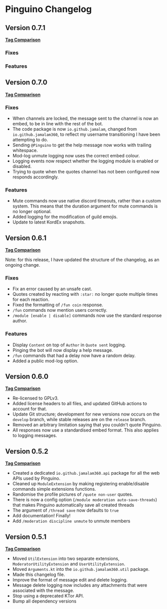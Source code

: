 # Pinguino Changelog

## Version 0.7.1

**[Tag Comparison](https://github.com/JamCoreDiscord/Pinguino/compare/v0.7.0...v0.7.1)**

### Fixes

### Features

## Version 0.7.0

**[Tag Comparison](https://github.com/JamCoreDiscord/Pinguino/compare/v0.6.1...v0.7.0)**

### Fixes
- When channels are locked, the message sent to the channel is now an embed, to be in 
  line with the rest of the bot.
- The code package is now `io.github.jamalam`, changed from `io.github.jamalam360`, to
  reflect my username transitioning I have been attempting to do.
- Sending `@Pinguino` to get the help message now works with trailing whitespace.
- Mod-log unmute logging now uses the correct embed colour.
- Logging events now respect whether the logging module is enabled or disabled.
- Trying to quote when the quotes channel has not been configured now responds accordingly.
  
### Features

- Mute commands now use native discord timeouts, rather than a custom system. This means that
  the duration argument for mute commands is no longer optional.
- Added logging for the modification of guild emojis.
- Update to latest KordEx snapshots.

## Version 0.6.1

**[Tag Comparison](https://github.com/JamCoreDiscord/Pinguino/compare/v0.6.0...v0.6.1)**

Note: for this release, I have updated the structure of the changelog, as an ongoing change.

### Fixes
- Fix an error caused by an unsafe cast.
- Quotes created by reacting with `:star:` no longer quote multiple times for each reaction.
- Fixed the formatting of `/fun coin` response.
- `/fun` commands now mention users correctly.
- `/module [enable | disable]` commands now use the standard response author.

### Features
- Display `Content` on top of `Author` in `Quote sent` logging.
- Pinging the bot will now display a help message.
- `/fun` commands that had a delay now have a random delay.
- Added a public mod-log option.

## Version 0.6.0

**[Tag Comparison](https://github.com/JamCoreDiscord/Pinguino/compare/v0.5.2...v0.6.0)**

- Re-licensed to GPLv3.
- Added license headers to all files, and updated GitHub actions to account for that.
- Update Git structure; development for new versions now occurs on the `develop` branch, while
  stable releases are on the `release` branch.
- Removed an arbitrary limitation saying that you couldn't quote Pinguino.
- All responses now use a standardised embed format. This also applies to logging messages.

## Version 0.5.2

**[Tag Comparison](https://github.com/JamCoreDiscord/Pinguino/compare/v0.5.1...v0.5.2)**

- Created a dedicated `io.github.jamalam360.api` package for all the web APIs used by Pinguino.
- Cleaned up `ModuleExtension` by making registering enable/disable commands simple extensions functions.
- Randomise the profile pictures of `/quote non-user` quotes.
- There is now a config option (`/module moderation auto-save-threads`) that makes Pinguino automatically save all
  created threads
- The argument of `/thread save` now defaults to `true`
- Add documentation! Finally!
- Add `/moderation discipline unmute` to unmute members

## Version 0.5.1

**[Tag Comparison](https://github.com/JamCoreDiscord/Pinguino/compare/v0.5.0...v0.5.1)**

- Moved `UtilExtension` into two separate extensions, `ModeratorUtilityExtension` and
  `UserUtilityExtension`.
- Moved `Arguments.kt` into the `io.github.jamalam360.util` package.
- Made this changelog file.
- Improve the format of message edit and delete logging.
- Message delete logging now includes any attachments that were associated with the message.
- Stop using a deprecated KTor API.
- Bump all dependency versions